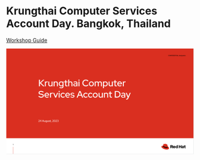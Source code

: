# Krungthai Computer Services Account Day. Bangkok, Thailand

[Workshop Guide](https://audomsak.gitbook.io/developer-advocacy-2022/)

![cover](cover.png)
